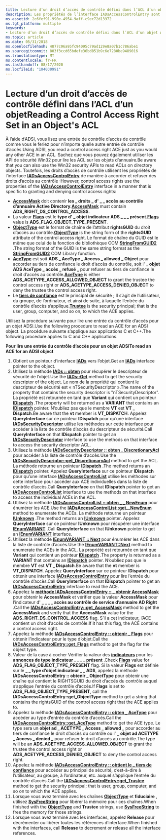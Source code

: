 ```yaml
---
title: Lecture d’un droit d’accès de contrôle défini dans l’ACL d’un objet
description: Les propriétés de l’interface IADsAccessControlEntry sont utilisées pour accorder ou refuser des droits d’accès de contrôle.
ms.assetid: 2c6fef91-990e-4954-9aff-c9ec72d13972
ms.tgt_platform: multiple
keywords:
- Lecture d’un droit d’accès de contrôle défini dans l’ACL d’un objet Active Directory
ms.topic: article
ms.date: 05/31/2018
ms.openlocfilehash: 4877c96a95fc94095c79ad129e8a07b1c786abe1
ms.sourcegitcommit: 803f3ccd65bdefe36bd851b9c6e7280be9489016
ms.translationtype: MT
ms.contentlocale: fr-FR
ms.lasthandoff: 08/17/2020
ms.locfileid: "104030991"
---
```

# <a name="reading-a-control-access-right-set-in-an-objects-acl"></a><span data-ttu-id="be023-104">Lecture d’un droit d’accès de contrôle défini dans l’ACL d’un objet</span><span class="sxs-lookup"><span data-stu-id="be023-104">Reading a Control Access Right Set in an Object's ACL</span></span>

<span data-ttu-id="be023-105">À l’aide d’ADSI, vous lisez une entrée de contrôle d’accès de contrôle comme vous le feriez pour n’importe quelle autre entrée de contrôle d’accès.</span><span class="sxs-lookup"><span data-stu-id="be023-105">Using ADSI, you read a control access right ACE just as you would any other ACE in an ACL.</span></span> <span data-ttu-id="be023-106">Sachez que vous pouvez également utiliser les API de sécurité Win32 pour lire les ACL sur les objets d’annuaire.</span><span class="sxs-lookup"><span data-stu-id="be023-106">Be aware that you can also use the Win32 security APIs to read ACLs on directory objects.</span></span> <span data-ttu-id="be023-107">Toutefois, les droits d’accès de contrôle utilisent les propriétés de l’interface [**IADsAccessControlEntry**](/windows/desktop/api/iads/nn-iads-iadsaccesscontrolentry) de manière à accorder et refuser des droits d’accès au contrôle :</span><span class="sxs-lookup"><span data-stu-id="be023-107">However, control access rights use the properties of the [**IADsAccessControlEntry**](/windows/desktop/api/iads/nn-iads-iadsaccesscontrolentry) interface in a manner that is specific to granting and denying control access rights:</span></span>

-   <span data-ttu-id="be023-108">[**AccessMask**](/windows/desktop/ADSI/iadsaccesscontrolentry-property-methods) doit contenir **les \_ droits \_ d' \_ \_ accès au contrôle d’annuaire Active Directory**.</span><span class="sxs-lookup"><span data-stu-id="be023-108">[**AccessMask**](/windows/desktop/ADSI/iadsaccesscontrolentry-property-methods) must contain **ADS\_RIGHT\_DS\_CONTROL\_ACCESS**.</span></span>
-   <span data-ttu-id="be023-109">La valeur [**Flags**](/windows/desktop/ADSI/iadsaccesscontrolentry-property-methods) est le **type d' \_ objet indicateur ADS \_ \_ \_ présent**.</span><span class="sxs-lookup"><span data-stu-id="be023-109">[**Flags**](/windows/desktop/ADSI/iadsaccesscontrolentry-property-methods) value is **ADS\_FLAG\_OBJECT\_TYPE\_PRESENT**.</span></span>
-   <span data-ttu-id="be023-110">[**ObjectType**](/windows/desktop/ADSI/iadsaccesscontrolentry-property-methods) est le format de chaîne de l’attribut **rightsGUID** du droit d’accès au contrôle.</span><span class="sxs-lookup"><span data-stu-id="be023-110">[**ObjectType**](/windows/desktop/ADSI/iadsaccesscontrolentry-property-methods) is the string form of the **rightsGUID** attribute of the control access right.</span></span> <span data-ttu-id="be023-111">Le format de chaîne du GUID est le même que celui de la fonction de bibliothèque COM [**StringFromGUID2**](/windows/win32/api/combaseapi/nf-combaseapi-stringfromguid2) .</span><span class="sxs-lookup"><span data-stu-id="be023-111">The string format of the GUID is the same string format as the [**StringFromGUID2**](/windows/win32/api/combaseapi/nf-combaseapi-stringfromguid2) COM Library function.</span></span>
-   <span data-ttu-id="be023-112">[**AceType**](/windows/desktop/ADSI/iadsaccesscontrolentry-property-methods) est soit **ADS \_ AceType \_ Access \_ allowed \_ Object** pour accorder au tiers de confiance le droit d’accès du contrôle, soit l' **\_ objet ADS AceType \_ accès \_ refusé \_** pour refuser au tiers de confiance le droit d’accès au contrôle.</span><span class="sxs-lookup"><span data-stu-id="be023-112">[**AceType**](/windows/desktop/ADSI/iadsaccesscontrolentry-property-methods) is either **ADS\_ACETYPE\_ACCESS\_ALLOWED\_OBJECT** to grant the trustee the control access right or **ADS\_ACETYPE\_ACCESS\_DENIED\_OBJECT** to deny the trustee the control access right.</span></span>
-   <span data-ttu-id="be023-113">Le [**tiers de confiance**](/windows/desktop/ADSI/iadsaccesscontrolentry-property-methods) est le principal de sécurité ; Il s’agit de l’utilisateur, du groupe, de l’ordinateur, et ainsi de suite, à laquelle l’entrée du contrôle d’accès s’applique.</span><span class="sxs-lookup"><span data-stu-id="be023-113">[**Trustee**](/windows/desktop/ADSI/iadsaccesscontrolentry-property-methods) is the security principal; that is the user, group, computer, and so on, to which the ACE applies.</span></span>

<span data-ttu-id="be023-114">Utilisez la procédure suivante pour lire une entrée du contrôle d’accès pour un objet ADSI.</span><span class="sxs-lookup"><span data-stu-id="be023-114">Use the following procedure to read an ACE for an ADSI object.</span></span> <span data-ttu-id="be023-115">La procédure suivante s’applique aux applications C et C++.</span><span class="sxs-lookup"><span data-stu-id="be023-115">The following procedure applies to C and C++ applications.</span></span>

<span data-ttu-id="be023-116">**Pour lire une entrée du contrôle d’accès pour un objet ADSI**</span><span class="sxs-lookup"><span data-stu-id="be023-116">**To read an ACE for an ADSI object**</span></span>

1.  <span data-ttu-id="be023-117">Obtient un pointeur d’interface [**IADs**](/windows/desktop/api/iads/nn-iads-iads) vers l’objet.</span><span class="sxs-lookup"><span data-stu-id="be023-117">Get an [**IADs**](/windows/desktop/api/iads/nn-iads-iads) interface pointer to the object.</span></span>
2.  <span data-ttu-id="be023-118">Utilisez la méthode [**IADs :: obten**](/windows/desktop/api/iads/nf-iads-iads-get) pour récupérer le descripteur de sécurité de l’objet.</span><span class="sxs-lookup"><span data-stu-id="be023-118">Use the [**IADs::Get**](/windows/desktop/api/iads/nf-iads-iads-get) method to get the security descriptor of the object.</span></span> <span data-ttu-id="be023-119">Le nom de la propriété qui contient le descripteur de sécurité est « nTSecurityDescriptor ».</span><span class="sxs-lookup"><span data-stu-id="be023-119">The name of the property that contains the security descriptor is "nTSecurityDescriptor".</span></span> <span data-ttu-id="be023-120">La propriété est retournée en tant que **Variant** qui contient un pointeur [**IDispatch**](/windows/win32/api/oaidl/nn-oaidl-idispatch) .</span><span class="sxs-lookup"><span data-stu-id="be023-120">The property will be returned as a **VARIANT** that contains an [**IDispatch**](/windows/win32/api/oaidl/nn-oaidl-idispatch) pointer.</span></span> <span data-ttu-id="be023-121">N’oubliez pas que le membre **VT** est **VT \_ Dispatch**.</span><span class="sxs-lookup"><span data-stu-id="be023-121">Be aware that the **vt** member is **VT\_DISPATCH**.</span></span> <span data-ttu-id="be023-122">Appelez **QueryInterface** sur ce pointeur **IDispatch** pour qu’une interface [**IADsSecurityDescriptor**](/windows/desktop/api/iads/nn-iads-iadssecuritydescriptor) utilise les méthodes sur cette interface pour accéder à la liste de contrôle d’accès du descripteur de sécurité.</span><span class="sxs-lookup"><span data-stu-id="be023-122">Call **QueryInterface** on that **IDispatch** pointer to get an [**IADsSecurityDescriptor**](/windows/desktop/api/iads/nn-iads-iadssecuritydescriptor) interface to use the methods on that interface to access the security descriptor ACL.</span></span>
3.  <span data-ttu-id="be023-123">Utilisez la méthode [**IADsSecurityDescriptor :: obten \_ DiscretionaryAcl**](/windows/desktop/ADSI/iadssecuritydescriptor-property-methods) pour accéder à la liste de contrôle d’accès.</span><span class="sxs-lookup"><span data-stu-id="be023-123">Use the [**IADsSecurityDescriptor::get\_DiscretionaryAcl**](/windows/desktop/ADSI/iadssecuritydescriptor-property-methods) method to get the ACL.</span></span> <span data-ttu-id="be023-124">La méthode retourne un pointeur [**IDispatch**](/windows/win32/api/oaidl/nn-oaidl-idispatch) .</span><span class="sxs-lookup"><span data-stu-id="be023-124">The method returns an [**IDispatch**](/windows/win32/api/oaidl/nn-oaidl-idispatch) pointer.</span></span> <span data-ttu-id="be023-125">Appelez **QueryInterface** sur ce pointeur **IDispatch** pour qu’une interface [**IADsAccessControlList**](/windows/desktop/api/iads/nn-iads-iadsaccesscontrollist) utilise les méthodes sur cette interface pour accéder aux ACE individuelles dans la liste de contrôle d’accès.</span><span class="sxs-lookup"><span data-stu-id="be023-125">Call **QueryInterface** on that **IDispatch** pointer to get an [**IADsAccessControlList**](/windows/desktop/api/iads/nn-iads-iadsaccesscontrollist) interface to use the methods on that interface to access the individual ACEs in the ACL.</span></span>
4.  <span data-ttu-id="be023-126">Utilisez la méthode [**IADsAccessControlList :: obten \_ \_ NewEnum**](/windows/desktop/api/iads/nf-iads-iadsaccesscontrollist-get__newenum) pour énumérer les ACE.</span><span class="sxs-lookup"><span data-stu-id="be023-126">Use the [**IADsAccessControlList::get\_\_NewEnum**](/windows/desktop/api/iads/nf-iads-iadsaccesscontrollist-get__newenum) method to enumerate the ACEs.</span></span> <span data-ttu-id="be023-127">La méthode retourne un pointeur [**IUnknown**](/windows/win32/api/unknwn/nn-unknwn-iunknown) .</span><span class="sxs-lookup"><span data-stu-id="be023-127">The method returns an [**IUnknown**](/windows/win32/api/unknwn/nn-unknwn-iunknown) pointer.</span></span> <span data-ttu-id="be023-128">Appelez **QueryInterface** sur ce pointeur **IUnknown** pour récupérer une interface [**IEnumVARIANT**](/windows/win32/api/oaidl/nn-oaidl-ienumvariant) .</span><span class="sxs-lookup"><span data-stu-id="be023-128">Call **QueryInterface** on that **IUnknown** pointer to get an [**IEnumVARIANT**](/windows/win32/api/oaidl/nn-oaidl-ienumvariant) interface.</span></span>
5.  <span data-ttu-id="be023-129">Utilisez la méthode [**IEnumVARIANT :: Next**](/windows/win32/api/oaidl/nf-oaidl-ienumvariant-next) pour énumérer les ACE dans la liste de contrôle d’accès.</span><span class="sxs-lookup"><span data-stu-id="be023-129">Use the [**IEnumVARIANT::Next**](/windows/win32/api/oaidl/nf-oaidl-ienumvariant-next) method to enumerate the ACEs in the ACL.</span></span> <span data-ttu-id="be023-130">La propriété est retournée en tant que **Variant** qui contient un pointeur [**IDispatch**](/windows/win32/api/oaidl/nn-oaidl-idispatch) .</span><span class="sxs-lookup"><span data-stu-id="be023-130">The property is returned as a **VARIANT** that contains an [**IDispatch**](/windows/win32/api/oaidl/nn-oaidl-idispatch) pointer.</span></span> <span data-ttu-id="be023-131">N’oubliez pas que le membre **VT** est **VT \_ Dispatch**.</span><span class="sxs-lookup"><span data-stu-id="be023-131">Be aware that the **vt** member is **VT\_DISPATCH**.</span></span> <span data-ttu-id="be023-132">Appelez **QueryInterface** sur ce pointeur **IDispatch** pour obtenir une interface [**IADsAccessControlEntry**](/windows/desktop/api/iads/nn-iads-iadsaccesscontrolentry) pour lire l’entrée du contrôle d’accès.</span><span class="sxs-lookup"><span data-stu-id="be023-132">Call **QueryInterface** on that **IDispatch** pointer to get an [**IADsAccessControlEntry**](/windows/desktop/api/iads/nn-iads-iadsaccesscontrolentry) interface to read the ACE.</span></span>
6.  <span data-ttu-id="be023-133">Appelez la [**méthode IADsAccessControlEntry :: \_ obtenir AccessMask**](/windows/desktop/ADSI/iadsaccesscontrolentry-property-methods) pour obtenir le **AccessMask** et vérifier que la valeur **AccessMask** pour l’indicateur d' **\_ \_ \_ \_ accès au contrôle de service d’annuaire AD Right** .</span><span class="sxs-lookup"><span data-stu-id="be023-133">Call the [**IADsAccessControlEntry::get\_AccessMask**](/windows/desktop/ADSI/iadsaccesscontrolentry-property-methods) method to get the **AccessMask** and verify that the **AccessMask** value for the **ADS\_RIGHT\_DS\_CONTROL\_ACCESS** flag.</span></span> <span data-ttu-id="be023-134">S’il a cet indicateur, l’ACE contient un droit d’accès de contrôle.</span><span class="sxs-lookup"><span data-stu-id="be023-134">If it has this flag, the ACE contains a control access right.</span></span>
7.  <span data-ttu-id="be023-135">Appelez la méthode [**IADsAccessControlEntry :: obtenir \_ Flags**](/windows/desktop/ADSI/iadsaccesscontrolentry-property-methods) pour obtenir l’indicateur pour le type d’objet.</span><span class="sxs-lookup"><span data-stu-id="be023-135">Call the [**IADsAccessControlEntry::get\_Flags**](/windows/desktop/ADSI/iadsaccesscontrolentry-property-methods) method to get the flag for the object type.</span></span>
8.  <span data-ttu-id="be023-136">Valeur de la case à cocher Vérifier la valeur des [**indicateurs**](/windows/desktop/ADSI/iadsaccesscontrolentry-property-methods) pour les **annonces de type indicateur \_ \_ \_ \_ présent** .</span><span class="sxs-lookup"><span data-stu-id="be023-136">Check [**Flags**](/windows/desktop/ADSI/iadsaccesscontrolentry-property-methods) value for **ADS\_FLAG\_OBJECT\_TYPE\_PRESENT** flag.</span></span> <span data-ttu-id="be023-137">Si la valeur **Flags** est définie sur le **\_ \_ type d’objet indicateur \_ \_ ADS**, appelez la méthode **IADsAccessControlEntry :: obtenir \_ ObjectType** pour obtenir une chaîne qui contient le RIGHTSGUID du droit d’accès du contrôle auquel s’applique l’entrée du contrôle d’accès.</span><span class="sxs-lookup"><span data-stu-id="be023-137">If **Flags** is set to **ADS\_FLAG\_OBJECT\_TYPE\_PRESENT**, call the **IADsAccessControlEntry::get\_ObjectType** method to get a string that contains the rightsGUID of the control access right that the ACE applies to.</span></span>
9.  <span data-ttu-id="be023-138">Appelez la méthode [**IADsAccessControlEntry :: obten \_ AceType**](/windows/desktop/ADSI/iadsaccesscontrolentry-property-methods) pour accéder au type d’entrée du contrôle d’accès.</span><span class="sxs-lookup"><span data-stu-id="be023-138">Call the [**IADsAccessControlEntry::get\_AceType**](/windows/desktop/ADSI/iadsaccesscontrolentry-property-methods) method to get the ACE type.</span></span> <span data-ttu-id="be023-139">Le type sera un **objet ad \_ ACETYPE \_ Access \_ allowed \_** pour accorder au tiers de confiance le droit d’accès du contrôle ou l' **\_ objet ad ACETYPE \_ Access \_ denied \_** pour refuser le droit d’accès au contrôle.</span><span class="sxs-lookup"><span data-stu-id="be023-139">The type will be an **ADS\_ACETYPE\_ACCESS\_ALLOWED\_OBJECT** to grant the trustee the control access right or **ADS\_ACETYPE\_ACCESS\_DENIED\_OBJECT** to deny the control access right.</span></span>
10. <span data-ttu-id="be023-140">Appelez la méthode [**IADsAccessControlEntry :: obtient le \_ tiers de confiance**](/windows/desktop/ADSI/iadsaccesscontrolentry-property-methods) pour accéder au principal de sécurité, c’est-à-dire à l’utilisateur, au groupe, à l’ordinateur, etc. auquel s’applique l’entrée du contrôle d’accès.</span><span class="sxs-lookup"><span data-stu-id="be023-140">Call the [**IADsAccessControlEntry::get\_Trustee**](/windows/desktop/ADSI/iadsaccesscontrolentry-property-methods) method to get the security principal; that is user, group, computer, and so on to which the ACE applies.</span></span>
11. <span data-ttu-id="be023-141">Lorsque vous avez terminé avec les chaînes [**ObjectType**](/windows/desktop/ADSI/iadsaccesscontrolentry-property-methods) et **fiduciaire** , utilisez [**SysFreeString**](/windows/win32/api/oleauto/nf-oleauto-sysfreestring) pour libérer la mémoire pour ces chaînes.</span><span class="sxs-lookup"><span data-stu-id="be023-141">When finished with the [**ObjectType**](/windows/desktop/ADSI/iadsaccesscontrolentry-property-methods) and **Trustee** strings, use [**SysFreeString**](/windows/win32/api/oleauto/nf-oleauto-sysfreestring) to free the memory for those strings.</span></span>
12. <span data-ttu-id="be023-142">Lorsque vous avez terminé avec les interfaces, appelez **Release** pour décrémenter ou libérer toutes les références d’interface.</span><span class="sxs-lookup"><span data-stu-id="be023-142">When finished with the interfaces, call **Release** to decrement or release all the interface references.</span></span>

 

 